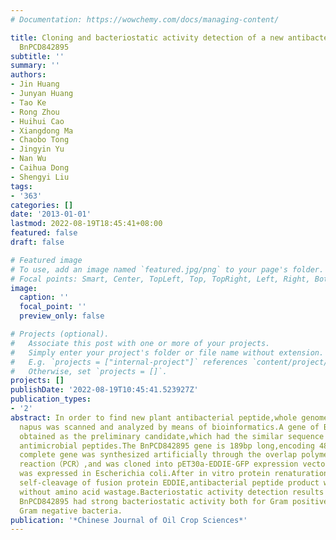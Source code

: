 ```yaml
---
# Documentation: https://wowchemy.com/docs/managing-content/

title: Cloning and bacteriostatic activity detection of a new antibacterial peptide
  BnPCD842895
subtitle: ''
summary: ''
authors:
- Jin Huang
- Junyan Huang
- Tao Ke
- Rong Zhou
- Huihui Cao
- Xiangdong Ma
- Chaobo Tong
- Jingyin Yu
- Nan Wu
- Caihua Dong
- Shengyi Liu
tags:
- '363'
categories: []
date: '2013-01-01'
lastmod: 2022-08-19T18:45:41+08:00
featured: false
draft: false

# Featured image
# To use, add an image named `featured.jpg/png` to your page's folder.
# Focal points: Smart, Center, TopLeft, Top, TopRight, Left, Right, BottomLeft, Bottom, BottomRight.
image:
  caption: ''
  focal_point: ''
  preview_only: false

# Projects (optional).
#   Associate this post with one or more of your projects.
#   Simply enter your project's folder or file name without extension.
#   E.g. `projects = ["internal-project"]` references `content/project/deep-learning/index.md`.
#   Otherwise, set `projects = []`.
projects: []
publishDate: '2022-08-19T10:45:41.523927Z'
publication_types:
- '2'
abstract: In order to find new plant antibacterial peptide,whole genome of Brassica
  napus was scanned and analyzed by means of bioinformatics.A gene of BnPCD842895
  obtained as the preliminary candidate,which had the similar sequence as the known
  antimicrobial peptides.The BnPCD842895 gene is 189bp long,encoding 48 amino acids.The
  complete gene was synthesized artificially through the overlap polymerase chain
  reaction（PCR）,and was cloned into pET30a-EDDIE-GFP expression vector.The inclusion
  was expressed in Escherichia coli.After in vitro protein renaturation process and
  self-cleavage of fusion protein EDDIE,antibacterial peptide product was obtained
  without amino acid wastage.Bacteriostatic activity detection results showed that
  BnPCD842895 had strong bacteriostatic activity both for Gram positive bacteria and
  Gram negative bacteria.
publication: '*Chinese Journal of Oil Crop Sciences*'
---
```

